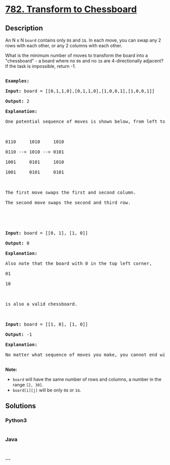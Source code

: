 # [782. Transform to Chessboard](https://leetcode.com/problems/transform-to-chessboard)



## Description

<p>An N x N <code>board</code> contains only <code>0</code>s and <code>1</code>s. In each move, you can swap any 2 rows with each other, or any 2 columns with each other.</p>



<p>What is the minimum number of moves to transform the board into a &quot;chessboard&quot; - a board where no <code>0</code>s and no <code>1</code>s are 4-directionally adjacent? If the task is impossible, return -1.</p>



<pre>

<strong>Examples:</strong>

<strong>Input:</strong> board = [[0,1,1,0],[0,1,1,0],[1,0,0,1],[1,0,0,1]]

<strong>Output:</strong> 2

<strong>Explanation:</strong>

One potential sequence of moves is shown below, from left to right:



0110     1010     1010

0110 --&gt; 1010 --&gt; 0101

1001     0101     1010

1001     0101     0101



The first move swaps the first and second column.

The second move swaps the second and third row.





<strong>Input:</strong> board = [[0, 1], [1, 0]]

<strong>Output:</strong> 0

<strong>Explanation:</strong>

Also note that the board with 0 in the top left corner,

01

10



is also a valid chessboard.



<strong>Input:</strong> board = [[1, 0], [1, 0]]

<strong>Output:</strong> -1

<strong>Explanation:</strong>

No matter what sequence of moves you make, you cannot end with a valid chessboard.

</pre>



<p><strong>Note:</strong></p>



<ul>
	<li><code>board</code> will have the same number of rows and columns, a number in the range <code>[2, 30]</code>.</li>
	<li><code>board[i][j]</code> will be only <code>0</code>s or <code>1</code>s.</li>
</ul>



## Solutions

<!-- tabs:start -->

### **Python3**

```python

```

### **Java**

```java

```

### **...**

```

```

<!-- tabs:end -->
